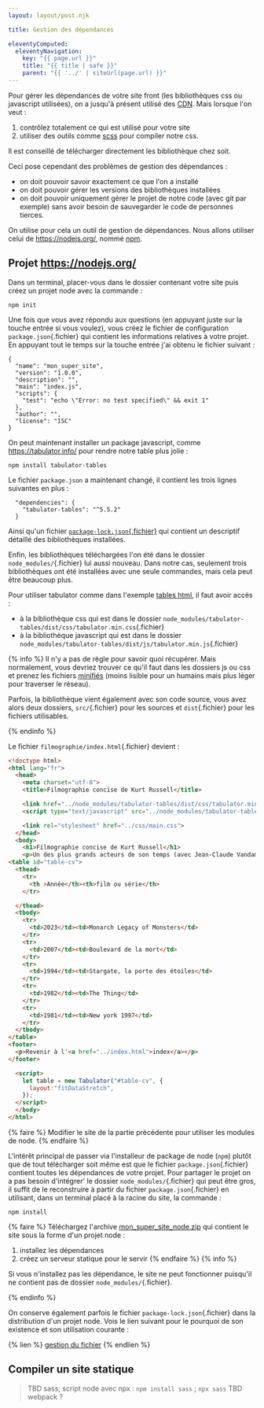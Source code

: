 ```yaml
---
layout: layout/post.njk

title: Gestion des dépendances

eleventyComputed:
  eleventyNavigation:
    key: "{{ page.url }}"
    title: "{{ title | safe }}"
    parent: "{{ '../' | siteUrl(page.url) }}"
---
```


Pour gérer les dépendances de votre site front (les bibliothèques css ou javascript utilisées), on a jusqu'à présent utilisé des [CDN](https://fr.wikipedia.org/wiki/R%C3%A9seau_de_diffusion_de_contenu). Mais lorsque l'on veut :

1. contrôlez totalement ce qui est utilisé pour votre site
2. utiliser des outils comme [scss](https://sass-lang.com/) pour compiler notre css.

Il est conseillé de télécharger directement les bibliothèque chez soit.

Ceci pose cependant des problèmes de gestion des dépendances :

- on doit pouvoir savoir exactement ce que l'on a installé
- on doit pouvoir gérer les versions des bibliothèques installées
- on doit pouvoir uniquement gérer le projet de notre code (avec git par exemple) sans avoir besoin de sauvegarder le code de personnes tierces.

On utilise pour cela un outil de gestion de dépendances. Nous allons utiliser celui de <https://nodejs.org/>, nommé [npm](https://www.npmjs.com/).

## Projet <https://nodejs.org/>

Dans un terminal, placer-vous dans le dossier contenant votre site puis créez un projet node avec la commande :

```shell
npm init
```

Une fois que vous avez répondu aux questions (en appuyant juste sur la touche entrée si vous voulez), vous créez le fichier de configuration `package.json`{.fichier} qui contient les informations relatives à votre projet. En appuyant tout le temps sur la touche entrée j'ai obtenu le fichier suivant  :

```
{
  "name": "mon_super_site",
  "version": "1.0.0",
  "description": "",
  "main": "index.js",
  "scripts": {
    "test": "echo \"Error: no test specified\" && exit 1"
  },
  "author": "",
  "license": "ISC"
}

```

On peut maintenant installer un package javascript, comme <https://tabulator.info/> pour rendre notre table plus jolie :

```shell
npm install tabulator-tables
```

Le fichier `package.json` a maintenant changé, il contient les trois lignes suivantes en plus :

```
  "dependencies": {
    "tabulator-tables": "^5.5.2"
  }
```

Ainsi qu'un fichier [`package-lock.json`{.fichier}](https://docs.npmjs.com/cli/v10/configuring-npm/package-lock-json) qui contient un descriptif détaillé des bibliothèques installées.

Enfin, les bibliothèques téléchargées l'on été dans le dossier `node_modules/`{.fichier} lui aussi nouveau. Dans notre cas, seulement trois bibliothèques ont été installées avec une seule commandes, mais cela peut être beaucoup plus.

Pour utiliser tabulator comme dans l'exemple [tables html](https://tabulator.info/docs/5.5/data#table), il faut avoir accès :

- à la bibliothèque css qui est dans le dossier `node_modules/tabulator-tables/dist/css/tabulator.min.css`{.fichier}
- à la bibliothèque javascript qui est dans le dossier `node_modules/tabulator-tables/dist/js/tabulator.min.js`{.fichier}

{% info %}
Il n'y a pas de règle pour savoir quoi récupérer. Mais normalement, vous devriez trouver ce qu'il faut dans les dossiers js ou css et prenez les fichiers [minifiés](https://www.cloudflare.com/fr-fr/learning/performance/why-minify-javascript-code/) (moins lisible pour un humains mais plus léger pour traverser le réseau).

Parfois, la bibliothèque vient également avec son code source, vous avez alors deux dossiers, `src/`{.fichier} pour les sources et `dist`{.fichier} pour les fichiers utilisables.

{% endinfo %}

Le fichier `filmographie/index.html`{.fichier} devient :

```html
<!doctype html>
<html lang="fr">
  <head>
    <meta charset="utf-8">
    <title>Filmographie concise de Kurt Russell</title>

    <link href="../node_modules/tabulator-tables/dist/css/tabulator.min.css" rel="stylesheet">
    <script type="text/javascript" src="../node_modules/tabulator-tables/dist/js/tabulator.min.js"></script>

    <link rel="stylesheet" href="../css/main.css">
  </head>
  <body>
    <h1>Filmographie concise de Kurt Russell</h1>
    <p>Un des plus grands acteurs de son temps (avec Jean-Claude Vandamme)</p>
<table id="table-cv">
  <thead>
    <tr>
      <th >Année</th><th>film ou série</th>
    </tr>

  </thead>
  <tbody>
    <tr>
      <td>2023</td><td>Monarch Legacy of Monsters</td>
    </tr>
    <tr>
      <td>2007</td><td>Boulevard de la mort</td>
    </tr>
    <tr>
      <td>1994</td><td>Stargate, la porte des étoiles</td>
    </tr>
    <tr>
      <td>1982</td><td>The Thing</td>
    </tr>
    <tr>
      <td>1981</td><td>New york 1997</td>
    </tr>
  </tbody>
</table>
<footer>
  <p>Revenir à l'<a href="../index.html">index</a></p>
</footer>

  <script>
    let table = new Tabulator("#table-cv", {
      layout:"fitDataStretch",
    });
  </script>
  </body>
</html>
```

{% faire %}
Modifier le site de la partie précédente pour utiliser les modules de node.
{% endfaire %}

L'intérêt principal de passer via l'installeur de package de node (`npm`) plutôt que de tout télécharger soit même est que le fichier `package.json`{.fichier} contient toutes les dépendances de votre projet. Pour partager le projet on a pas besoin d'intégrer' le dossier `node_modules/`{.fichier} qui peut être gros, il suffit de le reconstruire à partir du fichier `package.json`{.fichier} en utilisant, dans un terminal placé à la racine du site, la commande :

```shell
npm install
```

{% faire %}
Téléchargez l'archive [mon_super_site_node.zip](../mon_super_site_node.zip) qui contient le site sous la forme d'un projet node :

1. installez les dépendances
2. créez un serveur statique pour le servir
{% endfaire %}
{% info %}

Si vous n'installez pas les dépendance, le site ne peut fonctionner puisqu'il ne contient pas de dossier `node_modules/`{.fichier}.

{% endinfo %}

On conserve également parfois le fichier `package-lock.json`{.fichier} dans la distribution d'un projet node. Vois le lien suivant pour le pourquoi de son existence et son utilisation courante :

{% lien %}
[gestion du fichier](https://blog.boris.sh/blog/package-lock-les-mauvaises-pratiques-a-bannir-pour-un-projet-stable)
{% endlien %}

## Compiler un site statique

> TBD sass; script node avec npx : `npm install sass` ; `npx sass`
> TBD webpack ?
